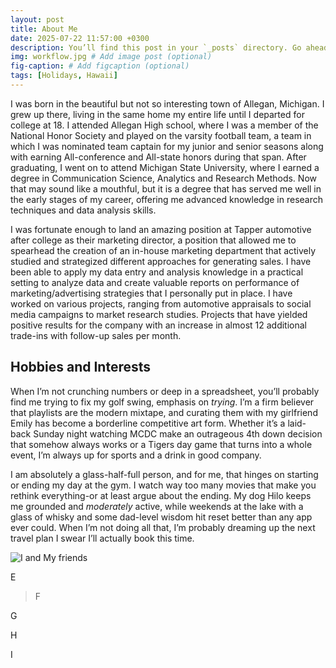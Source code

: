 ```yaml
---
layout: post
title: About Me
date: 2025-07-22 11:57:00 +0300
description: You’ll find this post in your `_posts` directory. Go ahead and edit it and re-build the site to see your changes. # Add post description (optional)
img: workflow.jpg # Add image post (optional)
fig-caption: # Add figcaption (optional)
tags: [Holidays, Hawaii]
---
```

I was born in the beautiful but not so interesting town of Allegan, Michigan. I grew up there, living in the same home my entire life until I departed for college at 18. I attended Allegan High school, where I was a member of the National Honor Society and played on the varsity football team, a team in which I was nominated team captain for my junior and senior seasons along with earning All-conference and All-state honors during that span. After graduating, I went on to attend Michigan State University, where I earned a degree in Communication Science, Analytics and Research Methods. Now that may sound like a mouthful, but it is a degree that has served me well in the early stages of my career, offering me advanced knowledge in research techniques and data analysis skills. 

I was fortunate enough to land an amazing position at Tapper automotive after college as their marketing director, a position that allowed me to spearhead the creation of an in-house marketing department that actively studied and strategized different approaches for generating sales. I have been able to apply my data entry and analysis knowledge in a practical setting to analyze data and create valuable reports on performance of marketing/advertising strategies that I personally put in place. I have worked on various projects, ranging from automotive appraisals to social media campaigns to market research studies. Projects that have yielded positive results for the company with an increase in almost 12 additional trade-ins with follow-up sales per month.

## Hobbies and Interests 
When I’m not crunching numbers or deep in a spreadsheet, you’ll probably find me trying to fix my golf swing, emphasis on *trying*. I’m a firm believer that playlists are the modern mixtape, and curating them with my girlfriend Emily has become a borderline competitive art form. Whether it’s a laid-back Sunday night watching MCDC make an outrageous 4th down decision that somehow always works or a Tigers day game that turns into a whole event, I’m always up for sports and a drink in good company.

 I am absolutely a glass-half-full person, and for me, that hinges on starting or ending my day at the gym. I watch way too many movies that make you rethink everything-or at least argue about the ending. My dog Hilo keeps me grounded and *moderately* active, while weekends at the lake with a glass of whisky and some dad-level wisdom hit reset better than any app ever could. When I’m not doing all that, I’m probably dreaming up the next travel plan I swear I’ll actually book this time.

![I and My friends]({{site.baseurl}}/assets/img/greece.jpg)

E

>F

G


H 

I